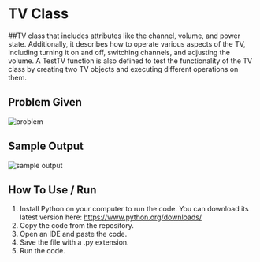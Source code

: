 # TV Class
##TV class that includes attributes like the channel, volume, and power state. Additionally, it describes how to operate various aspects of the TV, including turning it on and off, switching channels, and adjusting the volume. A TestTV function is also defined to test the functionality of the TV class by creating two TV objects and executing different operations on them.

## Problem Given

![problem](https://github.com/angelomichaelx/UML_TV/assets/129743375/c8560d10-2b0e-418b-ace2-81d344bf5ffb)


## Sample Output 

![sample output](https://github.com/angelomichaelx/UML_TV/assets/129743375/4424b5c5-459a-45b6-855b-f520f448f7b4)

## How To Use / Run
1. Install Python on your computer to run the code. You can download its latest version here: https://www.python.org/downloads/ 
2. Copy the code from the repository. 
3. Open an IDE and paste the code. 
4. Save the file with a .py extension. 
5. Run the code. 


